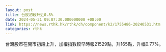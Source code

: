 ```yaml
---
layout: post
title: 台股初段升近0.8%
date: 2024-05-31 09:07:30.000000000 +08:00
link: https://news.rthk.hk/rthk/ch/component/k2/1755486-20240531.htm
categories: rthk
---
```


台灣股市在開市初段上升，加權指數較早時報21529點，升165點，升幅0.77%。
